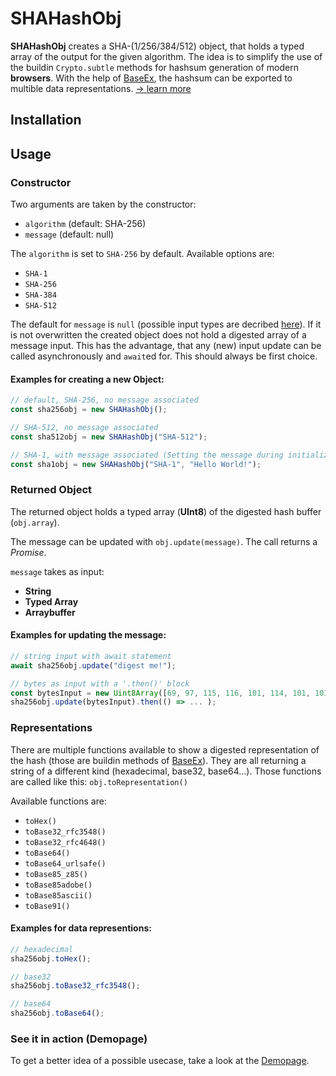 # SHAHashObj

__SHAHashObj__ creates a SHA-(1/256/384/512) object, that holds a typed array of the output for the given algorithm. The idea is to simplify the use of the buildin ``Crypto.subtle`` methods for hashsum generation of modern **browsers**.
With the help of [BaseEx](https://github.com/UmamiAppearance/BaseExJS), the hashsum can be exported to multible data representations.  [-> learn more](#representations)

## Installation


## Usage

### Constructor
        
Two arguments are taken by the constructor:
* ``algorithm`` (default: SHA-256)
* ``message`` (default: null)

The ``algorithm`` is set to ``SHA-256`` by default. Available options are:
* ``SHA-1``
* ``SHA-256``
* ``SHA-384``
* ``SHA-512``

The default for ``message`` is ``null`` (possible input types are decribed [here](#returned-object)). If it is not overwritten the created object does not hold a digested array of a message input. This has the advantage, that any (new) input update can be called asynchronously and ``await``ed for. This should always be first choice.

#### Examples for creating a new Object:

```js
// default, SHA-256, no message associated
const sha256obj = new SHAHashObj();

// SHA-512, no message associated
const sha512obj = new SHAHashObj("SHA-512");

// SHA-1, with message associated (Setting the message during initialization makes it a synchronous call. You have been warned!)
const sha1obj = new SHAHashObj("SHA-1", "Hello World!");
```

### Returned Object
The returned object holds a typed array (**UInt8**) of the digested hash buffer (``obj.array``).  

The message can be updated with ``obj.update(message)``. The call returns a _Promise_.  
  
``message`` takes as input:
* **String**
* **Typed Array**
* **Arraybuffer**

#### Examples for updating the message:
```js
// string input with await statement
await sha256obj.update("digest me!");

// bytes as input with a '.then()' block
const bytesInput = new Uint8Array([69, 97, 115, 116, 101, 114, 101, 103, 103, 33]);
sha256obj.update(bytesInput).then(() => ... );
```

### Representations
There are multiple functions available to show a digested representation of the hash (those are buildin methods of [BaseEx](https://github.com/UmamiAppearance/BaseExJS)). They are all returning a string of a different kind (hexadecimal, base32, base64...). Those functions are called like this: ``obj.toRepresentation()``  

Available functions are:
* ``toHex()``
* ``toBase32_rfc3548()​​``
* ``toBase32_rfc4648()​​``
* ``toBase64()​​``
* ``toBase64_urlsafe()​​``
* ``toBase85_z85()​​``
* ``toBase85adobe()​​``
* ``toBase85ascii()​​``
* ``toBase91()``

#### Examples for data representions:
```js
// hexadecimal
sha256obj.toHex();

// base32
sha256obj.toBase32_rfc3548();

// base64
sha256obj.toBase64();
```

### See it in action (Demopage)
To get a better idea of a possible usecase, take a look at the [Demopage](https://umamiappearance.github.io/SHAHashObjectJS/demo.html).
